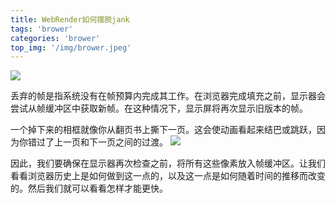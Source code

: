 ```yaml
---
title: WebRender如何摆脱jank
tags: 'brower'
categories: 'brower'
top_img: '/img/brower.jpeg'
---
```


![](/hide/fps.png)


丢弃的帧是指系统没有在帧预算内完成其工作。在浏览器完成填充之前，显示器会尝试从帧缓冲区中获取新帧。在这种情况下，显示屏将再次显示旧版本的帧。

一个掉下来的相框就像你从翻页书上撕下一页。这会使动画看起来结巴或跳跃，因为你错过了上一页和下一页之间的过渡。
![](/hide/fps1.png)

因此，我们要确保在显示器再次检查之前，将所有这些像素放入帧缓冲区。让我们看看浏览器历史上是如何做到这一点的，以及这一点是如何随着时间的推移而改变的。然后我们就可以看看怎样才能更快。
